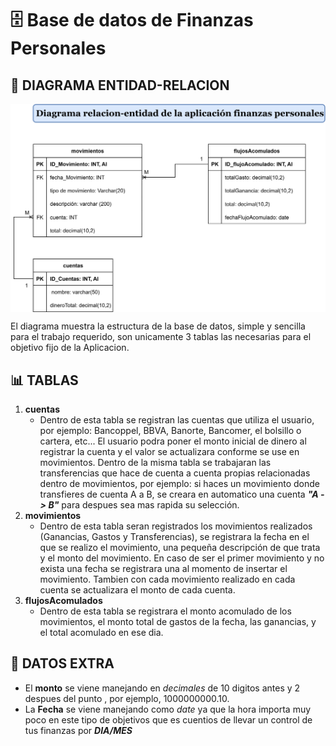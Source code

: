 # 🗄️ Base de datos de Finanzas Personales

## 🚀 DIAGRAMA ENTIDAD-RELACION

<img align="center" src="DiagramaEntidadRelacion.svg" alt="Diagrama Entidad-Realación" width="800"/>

El diagrama muestra la estructura de la base de datos, simple y sencilla para el trabajo requerido, son unicamente 3 tablas las necesarias para el objetivo fijo de la Aplicacion.

## 📊 TABLAS
1. **cuentas**
    - Dentro de esta tabla se registran las cuentas que utiliza el usuario, por ejemplo: Bancoppel, BBVA,   Banorte, Bancomer, el bolsillo o cartera, etc...
    El usuario podra poner el monto inicial de dinero al registrar la cuenta y el valor se actualizara conforme se use en movimientos.
    Dentro de la misma tabla se trabajaran las transferencias que hace de cuenta a cuenta propias relacionadas dentro de movimientos, por ejemplo: si haces un movimiento donde transfieres de cuenta A a B, se creara en automatico una cuenta ***"A -> B"*** para despues sea mas rapida su selección.
2.  **movimientos**
    - Dentro de esta tabla seran registrados los movimientos realizados (Ganancias, Gastos y Transferencias), se registrara la fecha en el que se realizo el movimiento, una pequeña descripción de que trata y el monto del movimiento.
    En caso de ser el primer movimiento y no exista una fecha se registrara una al momento de insertar el movimiento.
    Tambien con cada movimiento realizado en cada cuenta se actualizara el monto de cada cuenta.
3. **flujosAcomulados**
    - Dentro de esta tabla se registrara el monto acomulado de los movimientos, el monto total de gastos de la fecha, las ganancias, y el total acomulado en ese dia.

## 📝 DATOS EXTRA
- El **monto** se viene manejando en *decimales* de 10 digitos antes y 2 despues del punto , por ejemplo, 1000000000.10.
- La **Fecha** se viene manejando como *date* ya que la hora importa muy poco en este tipo de objetivos que es cuentios de llevar un control de tus finanzas por ***DIA/MES***
